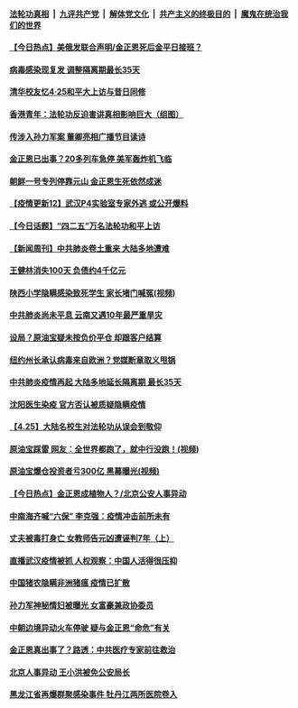 ####  [法轮功真相](../../../../basic/blob/master/README.md?t=04262031) &nbsp;|&nbsp; [九评共产党](../../../../9ping.md/blob/master/README.md?t=04262031) &nbsp;|&nbsp; [解体党文化](../../../../jtdwh.md/blob/master/README.md?t=04262031)  &nbsp;|&nbsp; [共产主义的终极目的](../../../../gczydzjmd.md/blob/master/README.md?t=04262031) &nbsp;|&nbsp; [魔鬼在统治我们的世界](../../../../mgztzwmdsj.md/blob/master/README.md?t=04262031) 

#### [【今日热点】美俄发联合声明/金正恩死后金平日接班？](../pages/prog204/a102832271.md?t=04262031) 

#### [病毒感染现复发 调整隔离期最长35天](../pages/prog204/a102832209.md?t=04262031) 

#### [清华校友忆4·25和平大上访与昔日同修](../pages/prog204/a102832169.md?t=04262031) 

#### [香港青年：法轮功反迫害讲真相影响巨大（组图）](../pages/prog204/a102832175.md?t=04262031) 

#### [传涉入孙力军案 董卿亮相广播节目读诗](../pages/prog204/a102832159.md?t=04262031) 

#### [金正恩已出事？20多列车急停 美军轰炸机飞临](../pages/prog204/a102832095.md?t=04262031) 

#### [朝鲜一号专列停靠元山 金正恩生死依然成迷](../pages/prog204/a102832019.md?t=04262031) 

#### [【疫情更新12】武汉P4实验室专家外逃 或公开爆料](../pages/prog204/a102826938.md?t=04262031) 

#### [【今日话题】“四二五”万名法轮功和平上访](../pages/prog204/a102831969.md?t=04262031) 

#### [【新闻周刊】中共肺炎卷土重来 大陆多地遭难](../pages/prog204/a102831944.md?t=04262031) 

#### [王健林消失100天 负债约4千亿元](../pages/prog204/a102831949.md?t=04262031) 

#### [陕西小学隐瞒感染致死学生 家长堵门喊冤(视频)](../pages/prog204/a102831891.md?t=04262031) 

#### [中共肺炎尚未平息 云南又遇10年最严重旱灾](../pages/prog204/a102831903.md?t=04262031) 

#### [设局？原油宝疑未按负价平仓 却跟客户结算](../pages/prog204/a102831809.md?t=04262031) 

#### [纽约州长承认病毒来自欧洲？党媒断章取义甩锅](../pages/prog204/a102831789.md?t=04262031) 

#### [中共肺炎疫情再起 大陆多地延长隔离期 最长35天](../pages/prog204/a102831779.md?t=04262031) 

#### [沈阳医生染疫 官方否认被质疑隐瞒疫情](../pages/prog204/a102831702.md?t=04262031) 

#### [【4.25】大陆名校生对法轮功从误会到敬仰](../pages/prog204/a102831594.md?t=04262031) 

#### [原油宝踩雷 网友：全世界都跑了，就中行没跑！(视频)](../pages/prog204/a102831604.md?t=04262031) 

#### [原油宝爆仓投资者亏300亿 黑幕曝光(视频)](../pages/prog204/a102831535.md?t=04262031) 

#### [【今日热点】金正恩成植物人？/北京公安人事异动](../pages/prog204/a102831513.md?t=04262031) 

#### [中南海齐喊“六保” 李克强：疫情冲击前所未有](../pages/prog204/a102831458.md?t=04262031) 

#### [丈夫被毒打身亡 女教师告元凶遭诬判7年（上）](../pages/prog204/a102831440.md?t=04262031) 

#### [直播武汉疫情被抓 人权观察：中国人活得很压抑](../pages/prog204/a102831419.md?t=04262031) 

#### [中国猪农隐瞒非洲猪瘟  疫情已扩散](../pages/prog204/a102831372.md?t=04262031) 

#### [孙力军神秘情妇被曝光 女富豪兼政协委员](../pages/prog204/a102831327.md?t=04262031) 

#### [中朝边境异动火车停驶 疑与金正恩“命危”有关](../pages/prog204/a102831287.md?t=04262031) 

#### [金正恩真出事了？路透：中共医疗专家前往救治](../pages/prog204/a102831241.md?t=04262031) 

#### [北京人事异动 王小洪被免公安局长](../pages/prog204/a102831282.md?t=04262031) 

#### [黑龙江省再爆群聚感染事件 牡丹江两所医院卷入](../pages/prog204/a102831232.md?t=04262031) 

